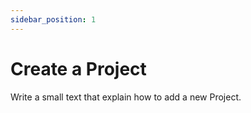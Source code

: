 ```yaml
---
sidebar_position: 1
---
```


# Create a Project

Write a small text that explain how to add a new Project.
